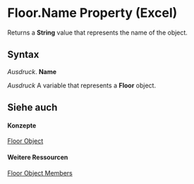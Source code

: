 
# Floor.Name Property (Excel)

Returns a  **String** value that represents the name of the object.


## Syntax

 _Ausdruck_. **Name**

 _Ausdruck_ A variable that represents a **Floor** object.


## Siehe auch


#### Konzepte


[Floor Object](74c71ca8-a0d4-f7cf-a002-5cec7a27b70d.md)
#### Weitere Ressourcen


[Floor Object Members](http://msdn.microsoft.com/library/5c7d66cd-062f-109e-a389-d566cef80c19%28Office.15%29.aspx)